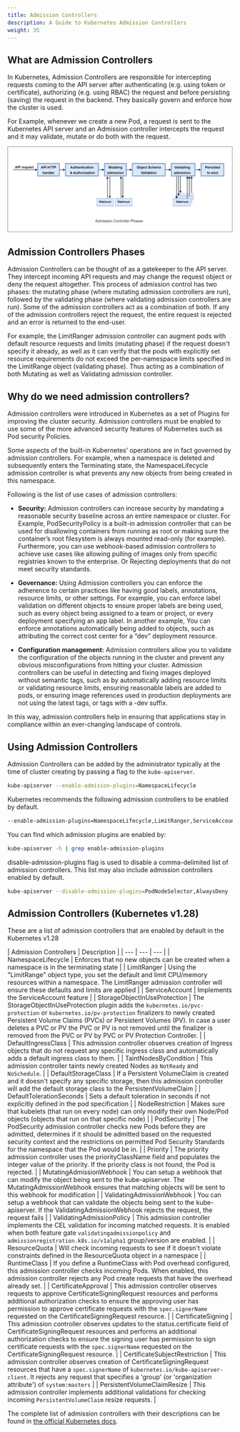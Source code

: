 ```yaml
---
title: Admission Controllers
description: A Guide to Kubernetes Admission Controllers
weight: 35
---
```


## What are Admission Controllers

In Kubernetes, Admission Controllers are responsible for intercepting requests coming to the API server after authenticating (e.g. using token or certificate), authorizing (e.g. using RBAC) the request and before persisting (saving) the request in the backend. They basically govern and enforce how the cluster is used.

For Example, whenever we create a new Pod, a request is sent to the Kubernetes API server and an Admission controller intercepts the request and it may validate, mutate or do both with the request.

<img src="assets/kubernetes-admission-controllers.png" alt="Kubernetes Admission Controllers" />

## Admission Controllers Phases

Admission Controllers can be thought of as a gatekeeper to the API server. They intercept incoming API requests and may change the request object or deny the request altogether. This process of admission control has two phases: the mutating phase (where mutating admission controllers are run), followed by the validating phase (where validating admission controllers are run). Some of the admission controllers act as a combination of both. If any of the admission controllers reject the request, the entire request is rejected and an error is returned to the end-user.

For example, the LimitRanger admission controller can augment pods with default resource requests and limits (mutating phase) if the request doesn't specify it already, as well as it can verify that the pods with explicitly set resource requirements do not exceed the per-namespace limits specified in the LimitRange object (validating phase). Thus acting as a combination of both Mutating as well as Validating admission controller.

## Why do we need admission controllers?

Admission controllers were introduced in Kubernetes as a set of Plugins for improving the cluster security. Admission controllers must be enabled to use some of the more advanced security features of Kubernetes such as Pod security Policies.

Some aspects of the built-in Kubernetes’ operations are in fact governed by admission controllers. For example, when a namespace is deleted and subsequently enters the Terminating state, the NamespaceLifecycle admission controller is what prevents any new objects from being created in this namespace.

Following is the list of use cases of admission controllers:

- **Security:** Admission controllers can increase security by mandating a reasonable security baseline across an entire namespace or cluster. For Example, PodSecurityPolicy is a built-in admission controller that can be used for disallowing containers from running as root or making sure the container’s root filesystem is always mounted read-only (for example). Furthermore, you can use webhook-based admission controllers to achieve use cases like allowing pulling of images only from specific registries known to the enterprise. Or Rejecting deployments that do not meet security standards.

- **Governance:** Using Admission controllers you can enforce the adherence to certain practices like having good labels, annotations, resource limits, or other settings. For example, you can enforce label validation on different objects to ensure proper labels are being used, such as every object being assigned to a team or project, or every deployment specifying an app label. In another example, You can enforce annotations automatically being added to objects, such as attributing the correct cost center for a “dev” deployment resource.

- **Configuration management:** Admission controllers allow you to validate the configuration of the objects running in the cluster and prevent any obvious misconfigurations from hitting your cluster. Admission controllers can be useful in detecting and fixing images deployed without semantic tags, such as by automatically adding resource limits or validating resource limits, ensuring reasonable labels are added to pods, or ensuring image references used in production deployments are not using the latest tags, or tags with a -dev suffix.

In this way, admission controllers help in ensuring that applications stay in compliance within an ever-changing landscape of controls.

## Using Admission Controllers

Admission Controllers can be added by the administrator typically at the time of cluster creating by passing a flag to the `kube-apiserver`.

```sh
kube-apiserver --enable-admision-plugins=NamespaceLifecycle
```

Kubernetes recommends the following admission controllers to be enabled by default.

```sh
--enable-admission-plugins=NamespaceLifecycle,LimitRanger,ServiceAccount,DefaultStorageClass,DefaultTolerationSeconds,MutatingAdmissionWebhook,ValidatingAdmissionWebhook,Priority,ResourceQuota,PodSecurityPolicy
```

 You can find which admission plugins are enabled by:

```sh
kube-apiserver -h | grep enable-admission-plugins
```

disable-admission-plugins flag is used to disable a comma-delimited list of admission controllers. This list may also include admission controllers enabled by default.

```sh
kube-apiserver --disable-admission-plugins=PodNodeSelector,AlwaysDeny
```

## Admission Controllers (Kubernetes v1.28)

These are a list of admission controllers that are enabled by default in the Kubernetes v1.28

| Admission Controllers | Description |
| --- | --- | --- |
| NamespaceLifecycle | Enforces that no new objects can be created when a namespace is in the terminating state |
| LimitRanger | Using the "LimitRange" object type, you set the default and limit CPU/memory resources within a namespace. The LimitRanger admission controller will ensure these defaults and limits are applied |
| ServiceAccount | Implements the ServiceAccount feature |
| StorageObjectInUseProtection | The StorageObjectInUseProtection plugin adds the `kubernetes.io/pvc-protection` or `kubernetes.io/pv-protection` finalizers to newly created Persistent Volume Claims (PVCs) or Persistent Volumes (PV). In case a user deletes a PVC or PV the PVC or PV is not removed until the finalizer is removed from the PVC or PV by PVC or PV Protection Controller. |
| DefaultIngressClass | This admission controller observes creation of Ingress objects that do not request any specific ingress class and automatically adds a default ingress class to them. |
| TaintNodesByCondition | This admission controller taints newly created Nodes as `NotReady` and `NoSchedule`. |
| DefaultStorageClass | If a Persistent VolumeClaim is created and it doesn't specify any specific storage, then this admission controller will add the default storage class to the PersistentVolumeClaim |
| DefaultTolerationSeconds | Sets a default toleration in seconds if not explicitly defined in the pod specification |
| NodeRestriction | Makes sure that kubelets (that run on every node) can only modify their own Node/Pod objects (objects that run on that specific node) |
| PodSecurity | The PodSecurity admission controller checks new Pods before they are admitted, determines if it should be admitted based on the requested security context and the restrictions on permitted Pod Security Standards for the namespace that the Pod would be in. |
| Priority | The priority admission controller uses the priorityClassName field and populates the integer value of the priority. If the priority class is not found, the Pod is rejected. |
| MutatingAdmissionWebhook | You can setup a webhook that can modify the object being sent to the kube-apiserver. The MutatingAdmissionWebhook ensures that matching objects will be sent to this webhook for modification |
| ValidatingAdmissionWebhook | You can setup a webhook that can validate the objects being sent to the kube-apiserver. If the ValidatingAdmissionWebhook rejects the request, the request fails |
| ValidatingAdmissionPolicy | This admission controller implements the CEL validation for incoming matched requests. It is enabled when both feature gate `validatingadmissionpolicy` and `admissionregistration.k8s.io/v1alpha1` group/version are enabled. |
| ResourceQuota | Will check incoming requests to see if it doesn't violate constraints defined in the ResourceQuota object in a namespace |
| RuntimeClass | If you define a RuntimeClass with Pod overhead configured, this admission controller checks incoming Pods. When enabled, this admission controller rejects any Pod create requests that have the overhead already set. |
| CertificateApproval | This admission controller observes requests to approve CertificateSigningRequest resources and performs additional authorization checks to ensure the approving user has permission to approve certificate requests with the `spec.signerName` requested on the CertificateSigningRequest resource. |
| CertificateSigning | This admission controller observes updates to the status.certificate field of CertificateSigningRequest resources and performs an additional authorization checks to ensure the signing user has permission to sign certificate requests with the `spec.signerName` requested on the CertificateSigningRequest resource. |
| CertificateSubjectRestriction | This admission controller observes creation of CertificateSigningRequest resources that have a `spec.signerName` of `kubernetes.io/kube-apiserver-client`. It rejects any request that specifies a 'group' (or 'organization attribute') of `system:masters` |
| PersistentVolumeClaimResize | This admission controller implements additional validations for checking incoming `PersistentVolumeClaim` resize requests. |

The complete list of admission controllers with their descriptions can be found in [the official Kubernetes docs](https://kubernetes.io/docs/reference/access-authn-authz/admission-controllers/#what-does-each-admission-controller-do).